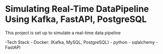 # Simulating Real-Time DataPipeline Using Kafka, FastAPI, PostgreSQL

This project is set up to simulate a real-time data pipeline

-Tech Stack 
    - Docker: (Kafka, MySQL, PostgreSQL)
    - python
    - sqlalchemy 
    - FastAPI

